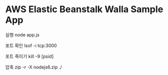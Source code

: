 # AWS Elastic Beanstalk Walla Sample App 

실행
node app.js

포트 확인
lsof -i tcp:3000

포트 죽이기
kill -9 [psid]

압축
zip -r -X nodejs6.zip ./
